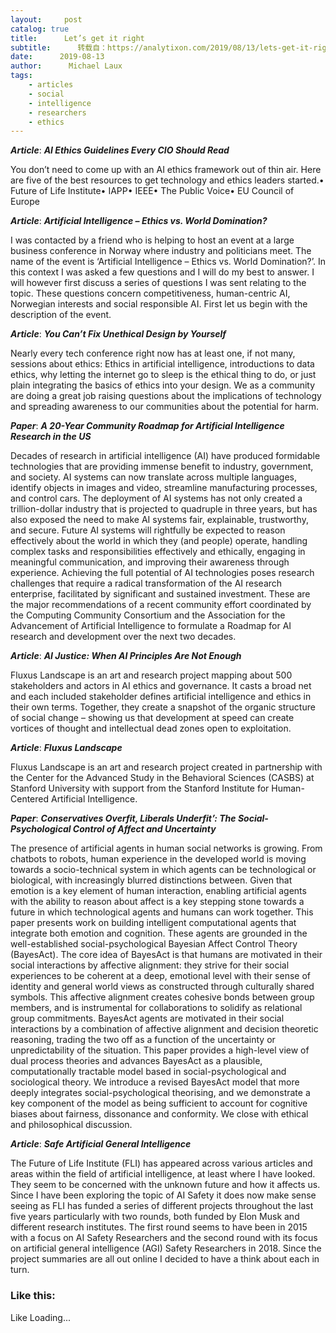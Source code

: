 ```yaml
---
layout:     post
catalog: true
title:      Let’s get it right
subtitle:      转载自：https://analytixon.com/2019/08/13/lets-get-it-right-57/
date:      2019-08-13
author:      Michael Laux
tags:
    - articles
    - social
    - intelligence
    - researchers
    - ethics
---
```


***Article***: ***AI Ethics Guidelines Every CIO Should Read***

You don’t need to come up with an AI ethics framework out of thin air. Here are five of the best resources to get technology and ethics leaders started.• Future of Life Institute• IAPP• IEEE• The Public Voice• EU Council of Europe

***Article***: ***Artificial Intelligence – Ethics vs. World Domination?***

I was contacted by a friend who is helping to host an event at a large business conference in Norway where industry and politicians meet. The name of the event is ‘Artificial Intelligence – Ethics vs. World Domination?’. In this context I was asked a few questions and I will do my best to answer. I will however first discuss a series of questions I was sent relating to the topic. These questions concern competitiveness, human-centric AI, Norwegian interests and social responsible AI. First let us begin with the description of the event.

***Article***: ***You Can’t Fix Unethical Design by Yourself***

Nearly every tech conference right now has at least one, if not many, sessions about ethics: Ethics in artificial intelligence, introductions to data ethics, why letting the internet go to sleep is the ethical thing to do, or just plain integrating the basics of ethics into your design. We as a community are doing a great job raising questions about the implications of technology and spreading awareness to our communities about the potential for harm.

***Paper***: ***A 20-Year Community Roadmap for Artificial Intelligence Research in the US***

Decades of research in artificial intelligence (AI) have produced formidable technologies that are providing immense benefit to industry, government, and society. AI systems can now translate across multiple languages, identify objects in images and video, streamline manufacturing processes, and control cars. The deployment of AI systems has not only created a trillion-dollar industry that is projected to quadruple in three years, but has also exposed the need to make AI systems fair, explainable, trustworthy, and secure. Future AI systems will rightfully be expected to reason effectively about the world in which they (and people) operate, handling complex tasks and responsibilities effectively and ethically, engaging in meaningful communication, and improving their awareness through experience. Achieving the full potential of AI technologies poses research challenges that require a radical transformation of the AI research enterprise, facilitated by significant and sustained investment. These are the major recommendations of a recent community effort coordinated by the Computing Community Consortium and the Association for the Advancement of Artificial Intelligence to formulate a Roadmap for AI research and development over the next two decades.

***Article***: ***AI Justice: When AI Principles Are Not Enough***

Fluxus Landscape is an art and research project mapping about 500 stakeholders and actors in AI ethics and governance. It casts a broad net and each included stakeholder defines artificial intelligence and ethics in their own terms. Together, they create a snapshot of the organic structure of social change – showing us that development at speed can create vortices of thought and intellectual dead zones open to exploitation.

***Article***: ***Fluxus Landscape***

Fluxus Landscape is an art and research project created in partnership with the Center for the Advanced Study in the Behavioral Sciences (CASBS) at Stanford University with support from the Stanford Institute for Human-Centered Artificial Intelligence.

***Paper***: ***Conservatives Overfit, Liberals Underfit’: The Social-Psychological Control of Affect and Uncertainty***

The presence of artificial agents in human social networks is growing. From chatbots to robots, human experience in the developed world is moving towards a socio-technical system in which agents can be technological or biological, with increasingly blurred distinctions between. Given that emotion is a key element of human interaction, enabling artificial agents with the ability to reason about affect is a key stepping stone towards a future in which technological agents and humans can work together. This paper presents work on building intelligent computational agents that integrate both emotion and cognition. These agents are grounded in the well-established social-psychological Bayesian Affect Control Theory (BayesAct). The core idea of BayesAct is that humans are motivated in their social interactions by affective alignment: they strive for their social experiences to be coherent at a deep, emotional level with their sense of identity and general world views as constructed through culturally shared symbols. This affective alignment creates cohesive bonds between group members, and is instrumental for collaborations to solidify as relational group commitments. BayesAct agents are motivated in their social interactions by a combination of affective alignment and decision theoretic reasoning, trading the two off as a function of the uncertainty or unpredictability of the situation. This paper provides a high-level view of dual process theories and advances BayesAct as a plausible, computationally tractable model based in social-psychological and sociological theory. We introduce a revised BayesAct model that more deeply integrates social-psychological theorising, and we demonstrate a key component of the model as being sufficient to account for cognitive biases about fairness, dissonance and conformity. We close with ethical and philosophical discussion.

***Article***: ***Safe Artificial General Intelligence***

The Future of Life Institute (FLI) has appeared across various articles and areas within the field of artificial intelligence, at least where I have looked. They seem to be concerned with the unknown future and how it affects us. Since I have been exploring the topic of AI Safety it does now make sense seeing as FLI has funded a series of different projects throughout the last five years particularly with two rounds, both funded by Elon Musk and different research institutes. The first round seems to have been in 2015 with a focus on AI Safety Researchers and the second round with its focus on artificial general intelligence (AGI) Safety Researchers in 2018. Since the project summaries are all out online I decided to have a think about each in turn.

### Like this:

Like Loading...
